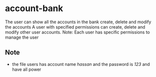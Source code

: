 # account-bank
The user can show all the accounts in the bank create, delete and modify the accounts  A user with specified permissions can create, delete and modify other user accounts.  Note: Each user has specific permissions to manage the user

## Note 
* the file users has account name *hassan* and the password is *123* and have all power
